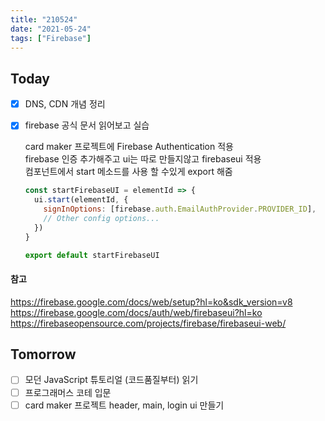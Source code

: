 ```yaml
---
title: "210524"
date: "2021-05-24"
tags: ["Firebase"]
---
```


## Today

- [x] DNS, CDN 개념 정리
- [x] firebase 공식 문서 읽어보고 실습

  card maker 프로젝트에 Firebase Authentication 적용<br>
  firebase 인증 추가해주고 ui는 따로 만들지않고 firebaseui 적용<br>
  컴포넌트에서 start 메소드를 사용 할 수있게 export 해줌

  ```js
  const startFirebaseUI = elementId => {
    ui.start(elementId, {
      signInOptions: [firebase.auth.EmailAuthProvider.PROVIDER_ID],
      // Other config options...
    })
  }

  export default startFirebaseUI
  ```

#### 참고

https://firebase.google.com/docs/web/setup?hl=ko&sdk_version=v8
https://firebase.google.com/docs/auth/web/firebaseui?hl=ko
https://firebaseopensource.com/projects/firebase/firebaseui-web/

## Tomorrow

- [ ] 모던 JavaScript 튜토리얼 (코드품질부터) 읽기
- [ ] 프로그래머스 코테 입문
- [ ] card maker 프로젝트 header, main, login ui 만들기
